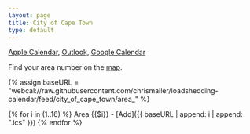 ```yaml
---
layout: page
title: City of Cape Town
type: default
---
```


<ins>Apple Calendar</ins>, [Outlook](cpt), [Google Calendar](cpt-google)


Find your area number on the [map](https://www.capetown.gov.za/Loadshedding1/loadshedding/maps/Load_Shedding_All_Areas_Schedule_and_Map.pdf).

{% assign baseURL = "webcal://raw.githubusercontent.com/chrismailer/loadshedding-calendar/feed/city_of_cape_town/area_" %}

{% for i in (1..16) %}
Area {{$i}} - [Add]({{ baseURL | append: i | append: ".ics" }})
{% endfor %}

